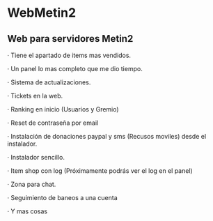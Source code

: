 WebMetin2
=========

Web para servidores Metin2
----------------


· Tiene el apartado de items mas vendidos.

· Un panel lo mas completo que me dio tiempo.

· Sistema de actualizaciones.

· Tickets en la web.

· Ranking en inicio (Usuarios y Gremio)

· Reset de contraseña por email

· Instalación de donaciones paypal y sms (Recusos moviles) desde el instalador.

· Instalador sencillo.

· Item shop con log (Próximamente podrás ver el log en el panel)

· Zona para chat.

· Seguimiento de baneos a una cuenta

· Y mas cosas

